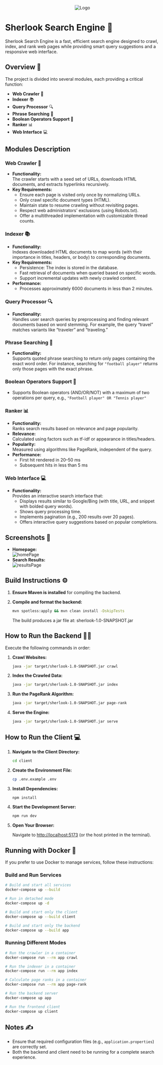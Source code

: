 <div align="center">
  <img src="https://github.com/user-attachments/assets/86f89cb6-9fc0-4157-86a0-ceb8c1d0850f" alt="Logo" />
</div>

# Sherlook Search Engine 🔎

Sherlook Search Engine is a fast, efficient search engine designed to crawl, index, and rank web pages while providing smart query suggestions and a responsive web interface.

## Overview 🚀

The project is divided into several modules, each providing a critical function:

-   **Web Crawler** 🤖
-   **Indexer** 📚
-   **Query Processor** 🔍
-   **Phrase Searching** 📝
-   **Boolean Operators Support 🔀**
-   **Ranker** 📊
-   **Web Interface** 💻

## Modules Description

### Web Crawler 🤖

-   **Functionality:**  
    The crawler starts with a seed set of URLs, downloads HTML documents, and extracts hyperlinks recursively.
-   **Key Requirements:**
    -   Ensure each page is visited only once by normalizing URLs.
    -   Only crawl specific document types (HTML).
    -   Maintain state to resume crawling without revisiting pages.
    -   Respect web administrators' exclusions (using Robots.txt).
    -   Offer a multithreaded implementation with customizable thread counts.

### Indexer 📚

-   **Functionality:**  
    Indexes downloaded HTML documents to map words (with their importance in titles, headers, or body) to corresponding documents.
-   **Key Requirements:**
    -   Persistence: The index is stored in the database.
    -   Fast retrieval of documents when queried based on specific words.
    -   Support incremental updates with newly crawled content.
-   **Performance:**
    -   Processes approximately 6000 documents in less than 2 minutes.

### Query Processor 🔍

-   **Functionality:**  
    Handles user search queries by preprocessing and finding relevant documents based on word stemming. For example, the query “travel” matches variants like “traveler” and “traveling.”

### Phrase Searching 📝

-   **Functionality:**  
    Supports quoted phrase searching to return only pages containing the exact word order. For instance, searching for `"football player"` returns only those pages with the exact phrase.

### Boolean Operators Support 🔀

-   Supports Boolean operators (AND/OR/NOT) with a maximum of two operations per query, e.g., `"Football player" OR "Tennis player"`

### Ranker 📊

-   **Functionality:**  
    Ranks search results based on relevance and page popularity.
-   **Relevance:**  
    Calculated using factors such as tf-idf or appearance in titles/headers.
-   **Popularity:**  
    Measured using algorithms like PageRank, independent of the query.
-   **Performance:**
    -   First hit rendered in 20–50 ms
    -   Subsequent hits in less than 5 ms

### Web Interface 💻

-   **Functionality:**  
    Provides an interactive search interface that:
    -   Displays results similar to Google/Bing (with title, URL, and snippet with bolded query words).
    -   Shows query processing time.
    -   Implements pagination (e.g., 200 results over 20 pages).
    -   Offers interactive query suggestions based on popular completions.
 
## Screenshots 📸

-   **Homepage:**  
    ![homePage](https://github.com/user-attachments/assets/a9262c51-b15d-44ba-b797-7b5035ecafa9)
-   **Search Results:**  
    ![resultsPage](https://github.com/user-attachments/assets/02888c72-cf7d-46b3-98fc-d4e0760de0a0)

## Build Instructions ⚙️

1. **Ensure Maven is installed** for compiling the backend.
2. **Compile and format the backend:**

    ```sh
    mvn spotless:apply && mvn clean install -DskipTests
    ```

    The build produces a jar file at: sherlook-1.0-SNAPSHOT.jar

## How to Run the Backend 🏃‍♂️

Execute the following commands in order:

1. **Crawl Websites:**

    ```sh
    java -jar target/sherlook-1.0-SNAPSHOT.jar crawl
    ```

2. **Index the Crawled Data:**

    ```sh
    java -jar target/sherlook-1.0-SNAPSHOT.jar index
    ```

3. **Run the PageRank Algorithm:**

    ```sh
    java -jar target/sherlook-1.0-SNAPSHOT.jar page-rank
    ```

4. **Serve the Engine:**

    ```sh
    java -jar target/sherlook-1.0-SNAPSHOT.jar serve
    ```

## How to Run the Client 💻

1. **Navigate to the Client Directory:**

    ```sh
    cd client
    ```

2. **Create the Environment File:**

    ```sh
    cp .env.example .env
    ```

3. **Install Dependencies:**

    ```sh
    npm install
    ```

4. **Start the Development Server:**

    ```sh
    npm run dev
    ```

5. **Open Your Browser:**

    Navigate to [http://localhost:5173](http://localhost:5173) (or the host printed in the terminal).

## Running with Docker 🐳

If you prefer to use Docker to manage services, follow these instructions:

### Build and Run Services

```bash
# Build and start all services
docker-compose up --build

# Run in detached mode
docker-compose up -d

# Build and start only the client
docker-compose up --build client

# Build and start only the backend
docker-compose up --build app
```

### Running Different Modes

```bash
# Run the crawler in a container
docker-compose run --rm app crawl

# Run the indexer in a container
docker-compose run --rm app index

# Calculate page ranks in a container
docker-compose run --rm app page-rank

# Run the backend server
docker-compose up app

# Run the frontend client
docker-compose up client
```

## Notes ✍️

-   Ensure that required configuration files (e.g., `application.properties`) are correctly set.
-   Both the backend and client need to be running for a complete search experience.
